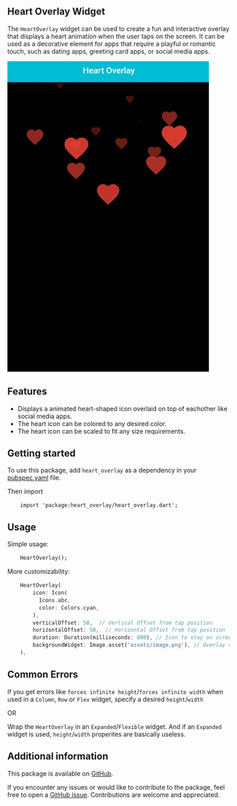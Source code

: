 <!--
    GitHub: https://github.com/JohnF17
-->
## Heart Overlay Widget

The `HeartOverlay` widget can be used to create a fun and interactive overlay that displays a heart animation when the user taps on the screen. It can be used as a decorative element for apps that require a playful or romantic touch, such as dating apps, greeting card apps, or social media apps.

![screenshot of the app](example/screenshots/heartoverlay.jpg)

## Features

- Displays a animated heart-shaped icon overlaid on top of eachother like social media apps.
- The heart icon can be colored to any desired color.
- The heart icon can be scaled to fit any size requirements.

## Getting started

To use this package, add `heart_overlay` as a dependency in your <u>pubspec.yaml</u> file.

Then import
```
    import 'package:heart_overlay/heart_overlay.dart';
``` 

## Usage

Simple usage: 
```dart
    HeartOverlay();
```

More customizability:
```dart
    HeartOverlay(
        icon: Icon(
          Icons.abc,
          color: Colors.cyan,
        ),
        verticalOffset: 50,  // Vertical Offset from tap position
        horizontalOffset: 50,  // Horizontal Offset from tap position
        duration: Duration(milliseconds: 800), // Icon to stay on screen duration 
        backgroundWidget: Image.asset('assets/image.png'), // Overlay container background
    ),
```

## Common Errors

 If you get errors like `forces infinite height`/`forces infinite width`
 when used in a `Column`, `Row` or `Flex` widget, specify a desired `height`/`width` 
 
 OR 
 
 Wrap the `HeartOverlay` in an `Expanded`/`Flexible` widget.
 And if an `Expanded` widget is used, `height`/`width` properites are basically useless.


## Additional information

This package is available on [GitHub](https://github.com/JohnF17/heart_overlay).

If you encounter any issues or would like to contribute to the package, feel free to open a [GitHub issue](https://github.com/JohnF17/heart_overlay/issues). Contributions are welcome and appreciated.
